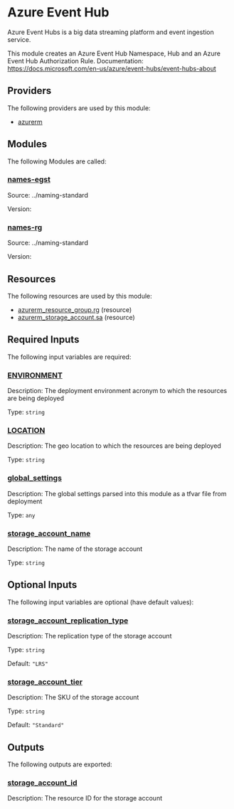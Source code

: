 # Azure Event Hub

Azure Event Hubs is a big data streaming platform and event ingestion service.

This module creates an Azure Event Hub Namespace, Hub and an Azure Event Hub Authorization Rule.
Documentation: https://docs.microsoft.com/en-us/azure/event-hubs/event-hubs-about

## Providers

The following providers are used by this module:

- <a name="provider_azurerm"></a> [azurerm](#provider_azurerm)

## Modules

The following Modules are called:

### <a name="module_names-egst"></a> [names-egst](#module_names-egst)

Source: ../naming-standard

Version:

### <a name="module_names-rg"></a> [names-rg](#module_names-rg)

Source: ../naming-standard

Version:

## Resources

The following resources are used by this module:

- [azurerm_resource_group.rg](https://registry.terraform.io/providers/hashicorp/azurerm/latest/docs/resources/resource_group) (resource)
- [azurerm_storage_account.sa](https://registry.terraform.io/providers/hashicorp/azurerm/latest/docs/resources/storage_account) (resource)

## Required Inputs

The following input variables are required:

### <a name="input_ENVIRONMENT"></a> [ENVIRONMENT](#input_ENVIRONMENT)

Description: The deployment environment acronym to which the resources are being deployed

Type: `string`

### <a name="input_LOCATION"></a> [LOCATION](#input_LOCATION)

Description: The geo location to which the resources are being deployed

Type: `string`

### <a name="input_global_settings"></a> [global_settings](#input_global_settings)

Description: The global settings parsed into this module as a tfvar file from deployment

Type: `any`

### <a name="input_storage_account_name"></a> [storage_account_name](#input_storage_account_name)

Description: The name of the storage account

Type: `string`

## Optional Inputs

The following input variables are optional (have default values):

### <a name="input_storage_account_replication_type"></a> [storage_account_replication_type](#input_storage_account_replication_type)

Description: The replication type of the storage account

Type: `string`

Default: `"LRS"`

### <a name="input_storage_account_tier"></a> [storage_account_tier](#input_storage_account_tier)

Description: The SKU of the storage account

Type: `string`

Default: `"Standard"`

## Outputs

The following outputs are exported:

### <a name="output_storage_account_id"></a> [storage_account_id](#output_storage_account_id)

Description: The resource ID for the storage account
